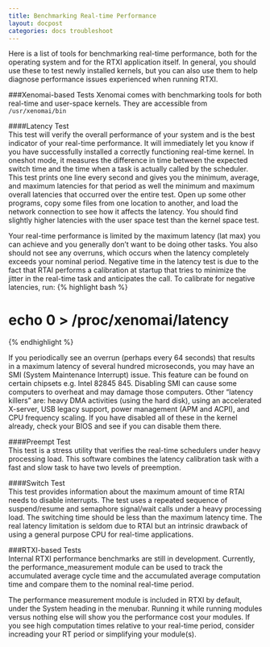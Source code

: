 ```yaml
---
title: Benchmarking Real-time Performance
layout: docpost
categories: docs troubleshoot
---
```


Here is a list of tools for benchmarking real-time performance, both for the operating system and for the RTXI application itself. In general, you should use these to test newly installed kernels, but you can also use them to help diagnose performance issues experienced when running RTXI.  

###Xenomai-based Tests
Xenomai comes with benchmarking tools for both real-time and user-space kernels. They are accessible from `/usr/xenomai/bin`   

####Latency Test  
This test will verify the overall performance of your system and is the best indicator of your real-time performance. It will immediately let you know if you have successfully installed a correctly functioning real-time kernel. In oneshot mode, it measures the difference in time between the expected switch time and the time when a task is actually called by the scheduler. This test prints one line every second and gives you the minimum, average, and maximum latencies for that period as well the minimum and maximum overall latencies that occurred over the entire test. Open up some other programs, copy some files from one location to another, and load the network connection to see how it affects the latency. You should find slightly higher latencies with the user space test than the kernel space test.  

Your real-time performance is limited by the maximum latency (lat max) you can achieve and you generally don’t want to be doing other tasks. You also should not see any overruns, which occurs when the latency completely exceeds your nominal period. Negative time in the latency test is due to the fact that RTAI performs a calibration at startup that tries to minimize the jitter in the real-time task and anticipates the call. To calibrate for negative latencies, run: 
{% highlight bash %}
# echo 0 > /proc/xenomai/latency
{% endhighlight %}

If you periodically see an overrun (perhaps every 64 seconds) that results in a maximum latency of several hundred microseconds, you may have an SMI (System Maintenance Interrupt) issue. This feature can be found on certain chipsets e.g. Intel 82845 845. Disabling SMI can cause some computers to overheat and may damage those computers. Other “latency killers” are: heavy DMA activities (using the hard disk), using an accelerated X-server, USB legacy support, power management (APM and ACPI), and CPU frequency scaling. If you have disabled all of these in the kernel already, check your BIOS and see if you can disable them there.  

####Preempt Test  
This test is a stress utility that verifies the real-time schedulers under heavy processing load. This software combines the latency calibration task with a fast and slow task to have two levels of preemption.  

####Switch Test  
This test provides information about the maximum amount of time RTAI needs to disable interrupts. The test uses a repeated sequence of suspend/resume and semaphore signal/wait calls under a heavy processing load. The switching time should be less than the maximum latency time. The real latency limitation is seldom due to RTAI but an intrinsic drawback of using a general purpose CPU for real-time applications.  

###RTXI-based Tests  
Internal RTXI performance benchmarks are still in development. Currently, the performance\_measurement module can be used to track the accumulated average cycle time and the accumulated average computation time and compare them to the nominal real-time period.  

The performance measurement module is included in RTXI by default, under the System heading in the menubar. Running it while running modules versus nothing else will show you the performance cost your modules. If you see high computation times relative to your real-time period, consider increading your RT period or simplifying your module(s). 
